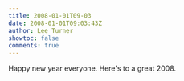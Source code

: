 ```yaml
---
title: 2008-01-01T09-03
date: 2008-01-01T09:03:43Z
author: Lee Turner
showtoc: false
comments: true
---
```


Happy new year everyone. Here's to a great 2008.

